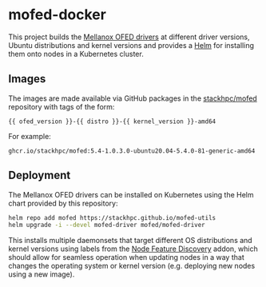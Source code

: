 # mofed-docker

This project builds the
[Mellanox OFED drivers](https://www.mellanox.com/products/infiniband-drivers/linux/mlnx_ofed)
at different driver versions, Ubuntu distributions and kernel versions and provides a
[Helm](https://helm.sh) for installing them onto nodes in a Kubernetes cluster.

## Images

The images are made available via GitHub packages in the
[stackhpc/mofed](https://github.com/stackhpc/mofed-utils/pkgs/container/mofed)
repository with tags of the form:

```
{{ ofed_version }}-{{ distro }}-{{ kernel_version }}-amd64
```

For example:

```
ghcr.io/stackhpc/mofed:5.4-1.0.3.0-ubuntu20.04-5.4.0-81-generic-amd64
```

## Deployment

The Mellanox OFED drivers can be installed on Kubernetes using the Helm chart
provided by this repository:

```sh
helm repo add mofed https://stackhpc.github.io/mofed-utils
helm upgrade -i --devel mofed-driver mofed/mofed-driver
```

This installs multiple daemonsets that target different OS distributions and
kernel versions using labels from the
[Node Feature Discovery](https://kubernetes-sigs.github.io/node-feature-discovery)
addon, which should allow for seamless operation when updating nodes in a way
that changes the operating system or kernel version (e.g. deploying new nodes
using a new image).
